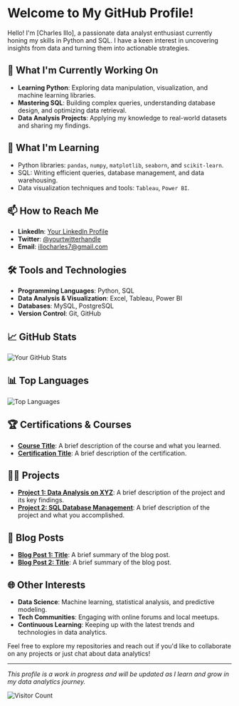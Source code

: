# Welcome to My GitHub Profile!

Hello! I'm [Charles Illo], a passionate data analyst enthusiast currently honing my skills in Python and SQL. I have a keen interest in uncovering insights from data and turning them into actionable strategies. 

## 🔭 What I'm Currently Working On
- **Learning Python**: Exploring data manipulation, visualization, and machine learning libraries.
- **Mastering SQL**: Building complex queries, understanding database design, and optimizing data retrieval.
- **Data Analysis Projects**: Applying my knowledge to real-world datasets and sharing my findings.

## 🌱 What I'm Learning
- Python libraries: `pandas`, `numpy`, `matplotlib`, `seaborn`, and `scikit-learn`.
- SQL: Writing efficient queries, database management, and data warehousing.
- Data visualization techniques and tools: `Tableau`, `Power BI`.

## 📫 How to Reach Me
- **LinkedIn**: [Your LinkedIn Profile](https://www.linkedin.com/in/yourprofile)
- **Twitter**: [@yourtwitterhandle](https://twitter.com/yourtwitterhandle)
- **Email**: illocharles7@gmail.com

## 🛠 Tools and Technologies
- **Programming Languages**: Python, SQL
- **Data Analysis & Visualization**: Excel, Tableau, Power BI
- **Databases**: MySQL, PostgreSQL
- **Version Control**: Git, GitHub

## 📈 GitHub Stats
![Your GitHub Stats](https://github-readme-stats.vercel.app/api?username=yourusername&show_icons=true&theme=radical)

## 📊 Top Languages
![Top Languages](https://github-readme-stats.vercel.app/api/top-langs/?username=yourusername&layout=compact&theme=radical)

## 🏆 Certifications & Courses
- **[Course Title](https://www.linktocourse.com)**: A brief description of the course and what you learned.
- **[Certification Title](https://www.linktocertification.com)**: A brief description of the certification.

## 👨‍💻 Projects
- **[Project 1: Data Analysis on XYZ](https://github.com/yourusername/project1)**: A brief description of the project and its key findings.
- **[Project 2: SQL Database Management](https://github.com/yourusername/project2)**: A brief description of the project and what you accomplished.

## 📝 Blog Posts
- **[Blog Post 1: Title](https://www.yourblog.com/blogpost1)**: A brief summary of the blog post.
- **[Blog Post 2: Title](https://www.yourblog.com/blogpost2)**: A brief summary of the blog post.

## 🌐 Other Interests
- **Data Science**: Machine learning, statistical analysis, and predictive modeling.
- **Tech Communities**: Engaging with online forums and local meetups.
- **Continuous Learning**: Keeping up with the latest trends and technologies in data analytics.

Feel free to explore my repositories and reach out if you'd like to collaborate on any projects or just chat about data analytics!

---

*This profile is a work in progress and will be updated as I learn and grow in my data analytics journey.*

![Visitor Count](https://visitor-badge.laobi.icu/badge?page_id=yourusername.yourusername)
